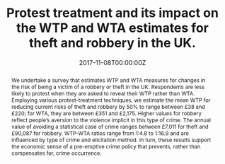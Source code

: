 ---
abstract: We undertake a survey that estimates WTP and WTA measures for changes in the risk of being a victim of a robbery or theft in the UK. Respondents are less likely to protest when they are asked to reveal their WTP rather than WTA. Employing various protest-treatment techniques, we estimate the mean WTP for reducing current risks of theft and robbery by 50% to range between £38 and £220; for WTA, they are between £351 and £2,175. Higher values for robbery reflect people’s aversion to the violence implicit in this type of crime. The annual value of avoiding a statistical case of crime ranges between £7,011 for theft and £90,087 for robbery. WTP-WTA ratios range from 1:4.8 to 1:16.9 and are influenced by type of crime and elicitation method. In turn, these results support the economic sense of a pre-emptive crime policy that prevents, rather than compensates for, crime occurrence.
authors:
- admin
- Alistair Hunt
- Matteo Pazzona
- Felipe Vasquez Lavin

date: "2017-11-08T00:00:00Z"
doi: "10.1093/oep/gpx050"
featured: false
image:
  caption: 'Image credit: [**Unsplash**](https://scroll.in/article/859674/indias-annual-crime-report-was-supposed-to-be-released-four-months-ago-why-is-it-still-not-out)'
  focal_point: ""
  preview_only: false
projects: []
publication: '*Oxford Economic Papers, 70*(2)'
publication_short: ""
publication_types:
- "2"
publishDate: "2017-11-08T00:00:00Z"
slides:
summary: Lorem ipsum dolor sit amet, consectetur adipiscing elit. Duis posuere tellus
  ac convallis placerat. Proin tincidunt magna sed ex sollicitudin condimentum.
tags:
- Protest Treatment
- Contingent Valuation
- Crime Economicss
title: Protest treatment and its impact on the WTP and WTA estimates for theft and robbery in the UK.
url_code: ""
url_dataset: ""
url_pdf: ""
url_poster: ""
url_project: ""
url_slides: ""
url_source: ""
url_video: ""
---
